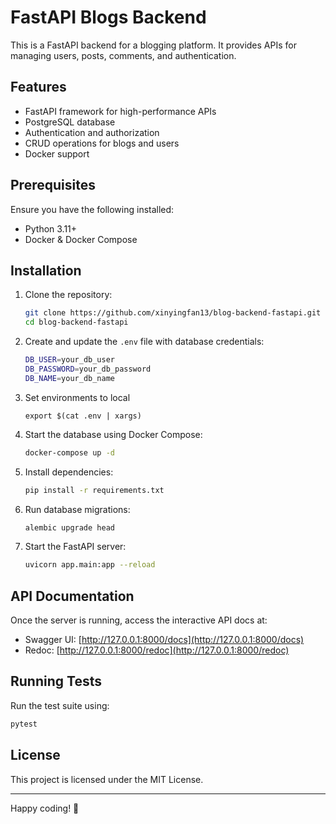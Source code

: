 # FastAPI Blogs Backend

This is a FastAPI backend for a blogging platform. It provides APIs for managing users, posts, comments, and authentication.

## Features
- FastAPI framework for high-performance APIs
- PostgreSQL database
- Authentication and authorization
- CRUD operations for blogs and users
- Docker support

## Prerequisites
Ensure you have the following installed:
- Python 3.11+
- Docker & Docker Compose

## Installation

1. Clone the repository:
   ```sh
   git clone https://github.com/xinyingfan13/blog-backend-fastapi.git
   cd blog-backend-fastapi
   ```
2. Create and update the `.env` file with database credentials:
   ```sh
   DB_USER=your_db_user
   DB_PASSWORD=your_db_password
   DB_NAME=your_db_name
   ```
3. Set environments to local
    ```
   export $(cat .env | xargs)
   ```
4. Start the database using Docker Compose:
   ```sh
   docker-compose up -d
   ```
5. Install dependencies:
   ```sh
   pip install -r requirements.txt
   ```
6. Run database migrations:
   ```sh
   alembic upgrade head
   ```
7. Start the FastAPI server:
   ```sh
   uvicorn app.main:app --reload
   ```

## API Documentation
Once the server is running, access the interactive API docs at:
- Swagger UI: [http://127.0.0.1:8000/docs](http://127.0.0.1:8000/docs)
- Redoc: [http://127.0.0.1:8000/redoc](http://127.0.0.1:8000/redoc)

## Running Tests
Run the test suite using:
```sh
pytest
```

## License
This project is licensed under the MIT License.

---

Happy coding! 🚀

